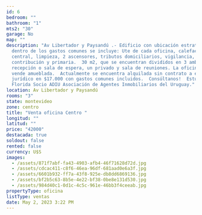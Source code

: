 ```yaml
---
id: 6
bedroom: ""
bathroom: "1"
mts2: "30"
garage: No
map: ""
description: "Av Libertador y Paysandú .- Edificio con ubicación estratégica,
  dentro de los gastos comunes se incluye: Ute de cada oficina, calefacción
  central, limpieza, 2 ascensores, tributos domiciliarios, vigilancia,
  contribución y primaria.  30 m2, que se encuentran divididos en 3 ambientes,
  recepción o sala de espera, un privado y sala de reuniones. La oficina se
  vende amueblada.  Actualmente se encuentra alquilada sin contrato a estudio
  jurídico en $17.000 con gastos comunes incluidos.  Consúltanos!  Estudio
  Florida Socio ADIU Asociación de Agentes Inmobiliarios del Uruguay."
location: Av Libertador y Paysandú
rooms: "3"
state: montevideo
zone: centro
title: "Venta oficina Centro "
longitud: ""
latitud: ""
price: "42000"
destacada: true
soldout: false
rented: false
currency: U$S
images:
  - /assets/871f7abf-fa43-4903-afb4-46f71628d72d.jpg
  - /assets/cdcac411-c8f6-46ea-96df-681aad0e6a3f.jpg
  - /assets/6601b932-ff7a-43f8-925e-db8dd6869136.jpg
  - /assets/bf2b5c63-8b5e-4e22-bf38-0be8e131d530.jpg
  - /assets/984d40c1-0d1c-4c5c-961e-46bb3f4ceeab.jpg
propertyType: oficina
listType: ventas
date: May 2, 2023 3:22 PM
---
```

